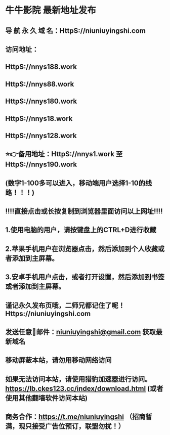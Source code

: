 # 牛牛影院 最新地址发布 
## 导 航 永 久 域 名：HttpS://niuniuyingshi.com
##
## 访问地址：
## HttpS://nnys188.work
## HttpS://nnys88.work
## HttpS://nnys180.work
## HttpS://nnys18.work
## HttpS://nnys128.work
##
## ⭐️👉备用地址：HttpS://nnys1.work  至 HttpS://nnys190.work 
## (数字1-100多可以进入，移动端用户选择1-10的线路！！！)
## 
## ‼️‼️直接点击或长按复制到浏览器里面访问以上网址‼️‼️ 
##
##
## 1.使用电脑的用户，请按键盘上的CTRL+D进行收藏
## 2.苹果手机用户在浏览器点击，然后添加到个人收藏或者添加到主屏幕。
## 3.安卓手机用户点击，或者打开设置，然后添加到书签或者添加到主屏幕。
##
## 谨记永久发布页哦，二师兄都记住了呢！Https://niuniuyingshi.com

## 发送任意📧邮件：niuniuyingshi@gmail.com 获取最新域名
##
## **移动屏蔽本站，请勿用移动网络访问**
## 如果无法访问本站，请使用猎豹加速器进行访问。https://lb.ckes123.cc/index/download.html  (或者使用其他翻墙软件访问本站)
##
## 商务合作：https://t.me/niuniuyingshi    （招商暂满，现只接受广告位预订，联盟勿扰！）


